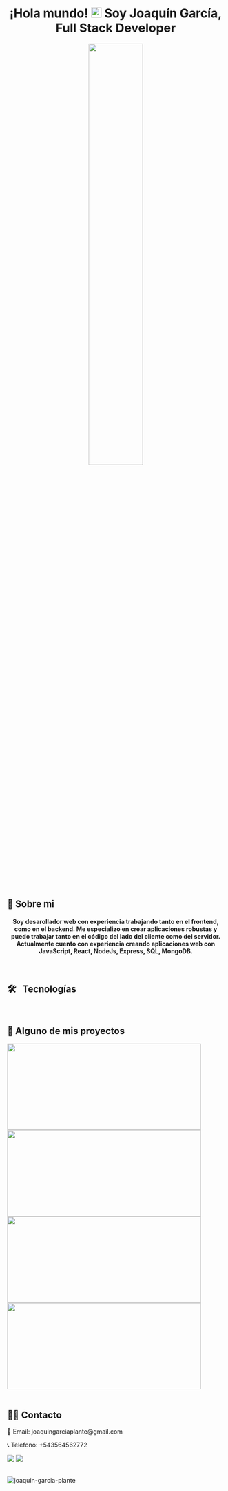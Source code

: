 <h1 align="center">¡Hola mundo! <img src="https://github.com/TheDudeThatCode/TheDudeThatCode/blob/master/Assets/Earth.gif" width="24px" /> Soy Joaquín García, Full Stack Developer</h1>

<div align="center">
  <img align="center" style="width: 50%" src="https://cdn.dribbble.com/users/1059583/screenshots/4171367/coding-freak.gif" />
</div>
<h2 align="left">📖 Sobre mi</h2>
<h4 align="center">Soy desarollador web con experiencia trabajando tanto en el frontend, como en el backend. Me especializo en crear aplicaciones robustas y puedo trabajar tanto en el código del lado del cliente como del servidor. Actualmente cuento con experiencia creando aplicaciones web con JavaScript, React, NodeJs, Express, SQL, MongoDB.</h4>
<br />
<h2 align="left">🛠 &nbsp; Tecnologías</h2>
<div>
  <img src="https://img.shields.io/badge/HTML5-E34F26?style=for-the-badge&logo=html5&logoColor=white" alt="" />
  <img src="https://img.shields.io/badge/CSS3-1572B6?style=for-the-badge&logo=css3&logoColor=white" alt="" />
  <img src="https://img.shields.io/badge/JavaScript-F7DF1E?style=for-the-badge&logo=javascript&logoColor=black" alt="" />
  <img src="https://img.shields.io/badge/Node.js-43853D?style=for-the-badge&logo=node.js&logoColor=white" alt="" />
  <img src="https://img.shields.io/badge/C%23-239120?style=for-the-badge&logo=c-sharp&logoColor=white" alt="" />
  <img src="https://img.shields.io/badge/Express.js-404D59?style=for-the-badge" alt="" />
  <img src="https://img.shields.io/badge/React-20232A?style=for-the-badge&logo=react&logoColor=61DAFB" alt="" />
  <img src="https://img.shields.io/badge/Tailwind_CSS-38B2AC?style=for-the-badge&logo=tailwind-css&logoColor=white" alt="" />
  <img src="https://img.shields.io/badge/Redux-593D88?style=for-the-badge&logo=redux&logoColor=white" alt="" />
  <img src="https://img.shields.io/badge/React_Router-CA4245?style=for-the-badge&logo=react-router&logoColor=white" alt="" />
  <img src="https://img.shields.io/badge/jQuery-0769AD?style=for-the-badge&logo=jquery&logoColor=white" alt="" />
  <img src="https://img.shields.io/badge/PostgreSQL-316192?style=for-the-badge&logo=postgresql&logoColor=white" alt="" />
  <img src="https://img.shields.io/badge/MongoDB-4EA94B?style=for-the-badge&logo=mongodb&logoColor=white" alt="" />
  <img src="https://img.shields.io/badge/SQLite-07405E?style=for-the-badge&logo=sqlite&logoColor=white" alt="" />
  <img src="https://img.shields.io/badge/Heroku-430098?style=for-the-badge&logo=heroku&logoColor=white" alt="" />
</div>

<h2 align="left">📌 Alguno de mis proyectos</h2>
<div>
  <img width="450px" height="200px" src="https://i.ibb.co/4gpX6mj/Food.png" />
  <img width="450px" height="200px" src="https://i.ibb.co/CBnjxzL/Todo.png" />
  <img width="450px" height="200px" src="https://i.ibb.co/y6jGQfs/Clima.png" />
  <img width="450px" height="200px" src="https://i.ibb.co/DtxH8rX/Defi.png" />
</div>

<br />

<h2 align="left">🙋‍♂️ Contacto</h2>
<p>📧 Email: joaquingarciaplante@gmail.com</p>
<p>📞 Telefono: +543564562772</p>
<a target="_blank" href="https://www.linkedin.com/in/joaquingplante/"><img src="https://img.shields.io/badge/-LinkedIn-0077B5?style=for-the-badge&logo=Linkedin&logoColor=white"></img></a>
<a target="_blank" href="https://mail.google.com/mail/u/0/?tab=rm&ogbl#inbox"><img src="https://img.shields.io/badge/-Gmail-D14836?style=for-the-badge&logo=Gmail&logoColor=white"></img></a>

<br />
<br>
<p>
  <img align="left" src="https://github-readme-stats.vercel.app/api/top-langs?username=joaquin-garcia-plante&show_icons=true&locale=en&layout=compact" alt="joaquin-garcia-plante" />
  <br />
</p>
